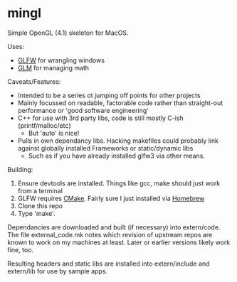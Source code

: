# mingl

Simple OpenGL (4.1) skeleton for MacOS.

Uses:
* [GLFW](https://github.com/glfw/glfw) for wrangling windows
* [GLM](https://github.com/g-truc/glm) for managing math

Caveats/Features:
 * Intended to be a series ot jumping off points for other projects
 * Mainly focussed on readable, factorable code rather than straight-out performance or 'good software engineering'
 * C++ for use with 3rd party libs, code is still mostly C-ish (printf/malloc/etc)
   - But 'auto' is nice!
 * Pulls in own dependancy libs. Hacking makefiles could probably link against globally installed Frameworks or static/dynamic libs
   - Such as if you have already installed glfw3 via other means.

Building:
 1. Ensure devtools are installed. Things like gcc, make should just work from a terminal
 2. GLFW requires [CMake](https://cmake.org/). Fairly sure I just installed via [Homebrew](http://brew.sh/)
 3. Clone this repo
 4. Type 'make'.

Dependancies are downloaded and built (if necessary) into extern/code. The file external_code.mk notes which revision of upstream repos are known to work on my machines at least. Later or earlier versions likely work fine, too.

Resulting headers and static libs are installed into extern/include and extern/lib for use by sample apps.

